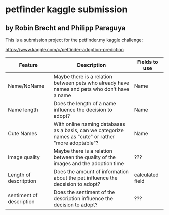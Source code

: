 # petfinder kaggle submission
## by Robin Brecht and Philipp Paraguya

This is a submission project for the petfinder.my kaggle challenge:

https://www.kaggle.com/c/petfinder-adoption-prediction

Feature | Description | Fields to use
--- | --- | ---
Name/NoName | Maybe there is a relation between pets who already have names and pets who don't have a name | Name
Name length | Does the length of a name influence the decision to adopt? | Name
Cute Names | With online naming databases as a basis, can we categorize names as "cute" or rather "more adoptable"? | Name
Image quality| Maybe there is a relation between the quality of the images and the adoption time | ???
Length of descritption|Does the amount of information about the pet influence the decsision to adopt?| calculated field
sentiment of description|  Does the sentiment of the description influence the decision to adopt?|???